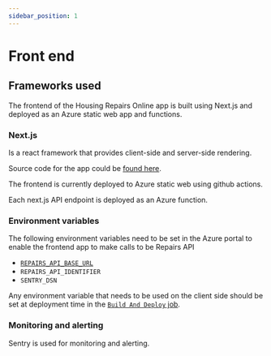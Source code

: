 ```yaml
---
sidebar_position: 1
---
```

# Front end
## Frameworks used

The frontend of the Housing Repairs Online app is built using Next.js and
deployed as an Azure static web app and functions.

### Next.js

Is a react framework that provides client-side and server-side rendering.

Source code for the app could be [found here](https://github.com/City-of-Lincoln-Council/housing-repairs-online-frontend).

The frontend is currently deployed to Azure static web using github actions.

Each next.js API endpoint is deployed as an Azure function.

### Environment variables

The following environment variables need to be set in the Azure portal to enable
the frontend app to make calls to be Repairs API

- [`REPAIRS_API_BASE_URL`](/docs/repairs-api/intro)
- `REPAIRS_API_IDENTIFIER`
- `SENTRY_DSN`

Any environment variable that needs to be used on the client side should be set
at deployment time in the [`Build And Deploy` job](https://github.com/City-of-Lincoln-Council/housing-repairs-online-frontend/blob/main/.github/workflows/azure-static-web-apps-purple-desert-05060ea03.yml#L100).

### Monitoring and alerting

Sentry is used for monitoring and alerting.
